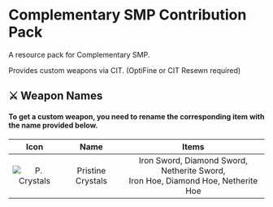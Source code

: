 
# Complementary SMP Contribution Pack

A resource pack for Complementary SMP.

Provides custom weapons via CIT. (OptiFine or CIT Resewn required)


## ⚔️ Weapon Names

#### To get a custom weapon, you need to rename the corresponding item with the name provided below.

|   Icon   |  Name     |   Items   |
| :--------: | :-------: | :-------: |
| ![P. Crystals](https://raw.githubusercontent.com/Saiko125/SMP-Contribution-Pack/main/assets/minecraft/optifine/cit/elysia/scythe.png) | Pristine Crystals | Iron Sword, Diamond Sword, Netherite Sword, <br> Iron Hoe, Diamond Hoe, Netherite Hoe|
